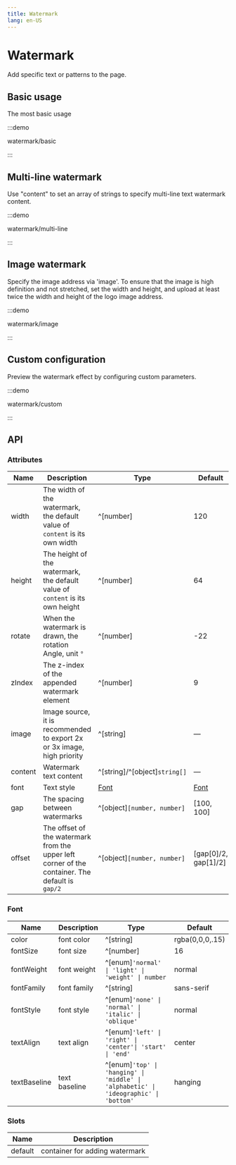 ```yaml
---
title: Watermark
lang: en-US
---
```


# Watermark

Add specific text or patterns to the page.

## Basic usage

The most basic usage

:::demo

watermark/basic

:::

## Multi-line watermark

Use "content" to set an array of strings to specify multi-line text watermark content.

:::demo

watermark/multi-line

:::

## Image watermark

Specify the image address via 'image'. To ensure that the image is high definition and not stretched, set the width and height, and upload at least twice the width and height of the logo image address.

:::demo

watermark/image

:::

## Custom configuration

Preview the watermark effect by configuring custom parameters.

:::demo

watermark/custom

:::

## API

### Attributes

| Name    | Description                                                                                     | Type                          | Default                    |
| ------- | ----------------------------------------------------------------------------------------------- | ----------------------------- | -------------------------- |
| width   | The width of the watermark, the default value of `content` is its own width                     | ^[number]                     | 120                        |
| height  | The height of the watermark, the default value of `content` is its own height                   | ^[number]                     | 64                         |
| rotate  | When the watermark is drawn, the rotation Angle, unit `°`                                       | ^[number]                     | -22                        |
| zIndex  | The z-index of the appended watermark element                                                   | ^[number]                     | 9                          |
| image   | Image source, it is recommended to export 2x or 3x image, high priority                         | ^[string]                     | —                          |
| content | Watermark text content                                                                          | ^[string]/^[object]`string[]` | —                          |
| font    | Text style                                                                                      | [Font](#font)                 | [Font](#font)              |
| gap     | The spacing between watermarks                                                                  | ^[object]`[number, number]`   | \[100, 100\]               |
| offset  | The offset of the watermark from the upper left corner of the container. The default is `gap/2` | ^[object]`[number, number]`   | \[gap\[0\]/2, gap\[1\]/2\] |

### Font

| Name         | Description   | Type                                                                                 | Default         |
| ------------ | ------------- | ------------------------------------------------------------------------------------ | --------------- |
| color        | font color    | ^[string]                                                                            | rgba(0,0,0,.15) |
| fontSize     | font size     | ^[number]                                                                            | 16              |
| fontWeight   | font weight   | ^[enum]`'normal' \| 'light' \| 'weight' \| number`                                   | normal          |
| fontFamily   | font family   | ^[string]                                                                            | sans-serif      |
| fontStyle    | font style    | ^[enum]`'none' \| 'normal' \| 'italic' \| 'oblique'`                                 | normal          |
| textAlign    | text align    | ^[enum]`'left' \| 'right' \| 'center'\| 'start' \| 'end' `                           | center          |
| textBaseline | text baseline | ^[enum]`'top' \| 'hanging' \| 'middle' \| 'alphabetic' \| 'ideographic' \| 'bottom'` | hanging             |

### Slots

| Name    | Description                    |
| ------- | ------------------------------ |
| default | container for adding watermark |
